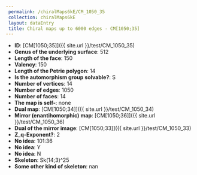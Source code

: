 ```yaml
--- 
 permalink: /chiralMaps6kE/CM_1050_35 
 collection: chiralMaps6kE
 layout: dataEntry
 title: Chiral maps up to 6000 edges - CM[1050;35]
---
```


- **ID**: [CM[1050;35]]({{ site.url }}/test/CM_1050_35)
- **Genus of the underlying surface**: 512
- **Length of the face**: 150
- **Valency**: 150
- **Length of the Petrie polygon**: 14
- **Is the automorphism group solvable?**: S
- **Number of vertices**: 14
- **Number of edges**: 1050
- **Number of faces**: 14
- **The map is self-**: none
- **Dual map**: [CM[1050;34]]({{ site.url }}/test/CM_1050_34)
- **Mirror (enantihomorphic) map**: [CM[1050;36]]({{ site.url }}/test/CM_1050_36)
- **Dual of the mirror image**: [CM[1050;33]]({{ site.url }}/test/CM_1050_33)
- **Z_q-Exponent?**: 2
- **No idea**:  101:36
- **No idea**: Y
- **No idea**: N
- **Skeleton**: Sk(14;3)^25
- **Some other kind of skeleton**: nan
